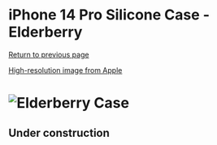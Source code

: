 # iPhone 14 Pro Silicone Case - Elderberry

[Return to previous page](/iphone_14)

[High-resolution image from Apple](https://store.storeimages.cdn-apple.com/8756/as-images.apple.com/is//MPTK3?wid=4500&hei=4500&fmt=png)

# ![Elderberry Case](/everyphone/MPTK3.png)

## Under construction
